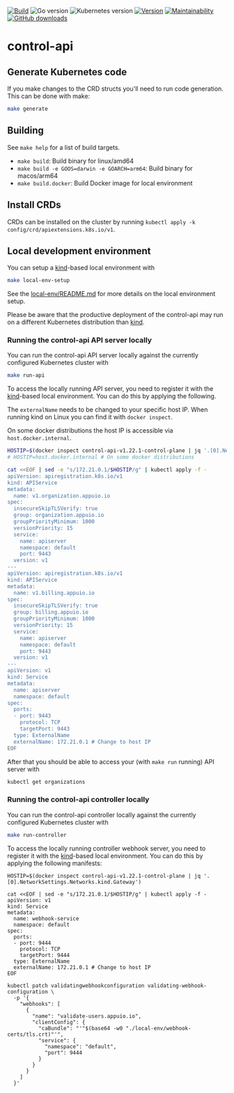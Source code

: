[![Build](https://img.shields.io/github/workflow/status/appuio/control-api/Test)](https://github.com/appuio/control-api/actions?query=workflow%3ATest)
![Go version](https://img.shields.io/github/go-mod/go-version/appuio/control-api)
![Kubernetes version](https://img.shields.io/badge/k8s-v1.23-blue)
[![Version](https://img.shields.io/github/v/release/appuio/control-api)](https://github.com/appuio/control-api/releases)
[![Maintainability](https://img.shields.io/codeclimate/maintainability/appuio/control-api)](https://codeclimate.com/github/appuio/control-api)
[![GitHub downloads](https://img.shields.io/github/downloads/appuio/control-api/total)](https://github.com/appuio/control-api/releases)

# control-api


## Generate Kubernetes code

If you make changes to the CRD structs you'll need to run code generation.
This can be done with make:

```bash
make generate
```

## Building

See `make help` for a list of build targets.

* `make build`: Build binary for linux/amd64
* `make build -e GOOS=darwin -e GOARCH=arm64`: Build binary for macos/arm64
* `make build.docker`: Build Docker image for local environment

## Install CRDs

CRDs can be installed on the cluster by running `kubectl apply -k config/crd/apiextensions.k8s.io/v1`.

## Local development environment

You can setup a [kind]-based local environment with

```bash
make local-env-setup
```

See the [local-env/README.md](./local-env/README.md) for more details on the local environment setup.

Please be aware that the productive deployment of the control-api may run on a different Kubernetes distribution than [kind].

[kind]: https://kind.sigs.k8s.io/


### Running the control-api API server locally

You can run the control-api API server locally against the currently configured Kubernetes cluster with

```bash
make run-api
```

To access the locally running API server, you need to register it with the [kind]-based local environment.
You can do this by applying the following.

The `externalName` needs to be changed to your specific host IP.
When running kind on Linux you can find it with `docker inspect`.

On some docker distributions the host IP is accessible via `host.docker.internal`.

```bash
HOSTIP=$(docker inspect control-api-v1.22.1-control-plane | jq '.[0].NetworkSettings.Networks.kind.Gateway')
# HOSTIP=host.docker.internal # On some docker distributions

cat <<EOF | sed -e "s/172.21.0.1/$HOSTIP/g" | kubectl apply -f -
apiVersion: apiregistration.k8s.io/v1
kind: APIService
metadata:
  name: v1.organization.appuio.io
spec:
  insecureSkipTLSVerify: true
  group: organization.appuio.io
  groupPriorityMinimum: 1000
  versionPriority: 15
  service:
    name: apiserver
    namespace: default
    port: 9443
  version: v1
---
apiVersion: apiregistration.k8s.io/v1
kind: APIService
metadata:
  name: v1.billing.appuio.io
spec:
  insecureSkipTLSVerify: true
  group: billing.appuio.io
  groupPriorityMinimum: 1000
  versionPriority: 15
  service:
    name: apiserver
    namespace: default
    port: 9443
  version: v1
---
apiVersion: v1
kind: Service
metadata:
  name: apiserver
  namespace: default
spec:
  ports:
  - port: 9443
    protocol: TCP
    targetPort: 9443
  type: ExternalName
  externalName: 172.21.0.1 # Change to host IP
EOF
```

After that you should be able to access your (with `make run` running) API server with

```bash
kubectl get organizations
```

### Running the control-api controller locally

You can run the control-api controller locally against the currently configured Kubernetes cluster with

```bash
make run-controller
```

To access the locally running controller webhook server, you need to register it with the [kind]-based local environment.
You can do this by applying the following manifests:

```
HOSTIP=$(docker inspect control-api-v1.22.1-control-plane | jq '.[0].NetworkSettings.Networks.kind.Gateway')

cat <<EOF | sed -e "s/172.21.0.1/$HOSTIP/g" | kubectl apply -f -
apiVersion: v1
kind: Service
metadata:
  name: webhook-service
  namespace: default
spec:
  ports:
  - port: 9444
    protocol: TCP
    targetPort: 9444
  type: ExternalName
  externalName: 172.21.0.1 # Change to host IP
EOF

kubectl patch validatingwebhookconfiguration validating-webhook-configuration \
  -p '{
    "webhooks": [
      {
        "name": "validate-users.appuio.io",
        "clientConfig": {
          "caBundle": "'"$(base64 -w0 "./local-env/webhook-certs/tls.crt)"'",
          "service": {
            "namespace": "default",
            "port": 9444
          }
        }
      }
    ]
  }'
```
